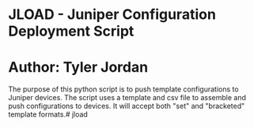 # JLOAD - Juniper Configuration Deployment Script
# Author: Tyler Jordan

The purpose of this python script is to push template configurations to Juniper devices. The script uses a template and csv file to assemble and push configurations to devices. It will accept both "set" and "bracketed" template formats.# jload 
